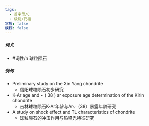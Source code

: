 ```yaml
---
tags:
  - 首字母/C
  - 级别/托福
掌握: false
模糊: false
---
```

##### 词义
- #词性/n  球粒陨石
##### 例句
- Preliminary study on the Xin Yang chondrite
	- 信阳球粒陨石初步研究
- K-Ar age and ~ ( 38 ) ar exposure age determination of the Kirin chondrite
	- 吉林球粒陨石K-Ar年龄与Ar~（38）暴露年龄研究
- A study on shock effect and TL characteristics of chondrite
	- 球粒陨石的冲击作用与热释光特征研究
